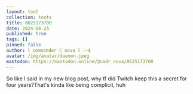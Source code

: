 ```yaml
---
layout: toot
collection: toots
title: 0625173700
date: 2024-06-25
published: true
tags: []
pinned: false
author: ⸸ commander ░ nova ⸸ :~$
avatar: /img/avatar/daemon.jpeg
mastodon: https://mastodon.online/@cmdr_nova/0625173700
---
```


So like I said in my new blog post, why tf did Twitch keep this a secret for four years?That's kinda like being complicit, huh
